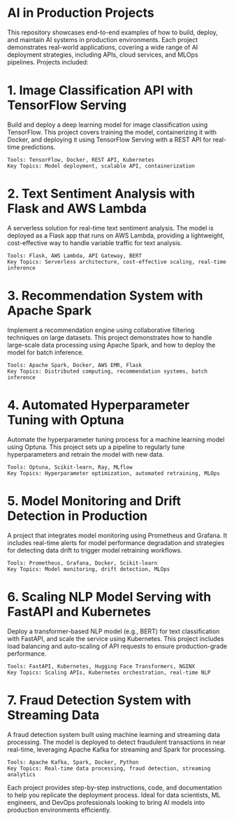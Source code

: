 # AI in Production Projects

This repository showcases end-to-end examples of how to build, deploy, and maintain AI systems in production environments. Each project demonstrates real-world applications, covering a wide range of AI deployment strategies, including APIs, cloud services, and MLOps pipelines. Projects included:

# 1. Image Classification API with TensorFlow Serving

Build and deploy a deep learning model for image classification using TensorFlow. This project covers training the model, containerizing it with Docker, and deploying it using TensorFlow Serving with a REST API for real-time predictions.

    Tools: TensorFlow, Docker, REST API, Kubernetes
    Key Topics: Model deployment, scalable API, containerization

# 2. Text Sentiment Analysis with Flask and AWS Lambda

A serverless solution for real-time text sentiment analysis. The model is deployed as a Flask app that runs on AWS Lambda, providing a lightweight, cost-effective way to handle variable traffic for text analysis.

    Tools: Flask, AWS Lambda, API Gateway, BERT
    Key Topics: Serverless architecture, cost-effective scaling, real-time inference

# 3. Recommendation System with Apache Spark

Implement a recommendation engine using collaborative filtering techniques on large datasets. This project demonstrates how to handle large-scale data processing using Apache Spark, and how to deploy the model for batch inference.

    Tools: Apache Spark, Docker, AWS EMR, Flask
    Key Topics: Distributed computing, recommendation systems, batch inference

# 4. Automated Hyperparameter Tuning with Optuna

Automate the hyperparameter tuning process for a machine learning model using Optuna. This project sets up a pipeline to regularly tune hyperparameters and retrain the model with new data.

    Tools: Optuna, Scikit-learn, Ray, MLflow
    Key Topics: Hyperparameter optimization, automated retraining, MLOps

# 5. Model Monitoring and Drift Detection in Production

A project that integrates model monitoring using Prometheus and Grafana. It includes real-time alerts for model performance degradation and strategies for detecting data drift to trigger model retraining workflows.

    Tools: Prometheus, Grafana, Docker, Scikit-learn
    Key Topics: Model monitoring, drift detection, MLOps

# 6. Scaling NLP Model Serving with FastAPI and Kubernetes

Deploy a transformer-based NLP model (e.g., BERT) for text classification with FastAPI, and scale the service using Kubernetes. This project includes load balancing and auto-scaling of API requests to ensure production-grade performance.

    Tools: FastAPI, Kubernetes, Hugging Face Transformers, NGINX
    Key Topics: Scaling APIs, Kubernetes orchestration, real-time NLP

# 7. Fraud Detection System with Streaming Data

A fraud detection system built using machine learning and streaming data processing. The model is deployed to detect fraudulent transactions in near real-time, leveraging Apache Kafka for streaming and Spark for processing.

    Tools: Apache Kafka, Spark, Docker, Python
    Key Topics: Real-time data processing, fraud detection, streaming analytics

Each project provides step-by-step instructions, code, and documentation to help you replicate the deployment process. Ideal for data scientists, ML engineers, and DevOps professionals looking to bring AI models into production environments efficiently.
